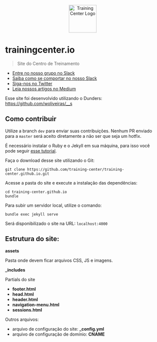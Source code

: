 <p align="center">
    <img src="https://raw.githubusercontent.com/training-center/sobre/master/img/logo/logo-circle.png" alt="Training Center Logo" width="90" heitgh="90">
</p>

# trainingcenter.io

> Site do Centro de Treinamento

<ul>
  <li><a href="https://ctgroups.herokuapp.com/" target="_blank" title="Entre no nosso grupo no Slack">Entre no nosso grupo no Slack</a></li>
  <li><a href="https://medium.com/trainingcenter/como-se-comportar-no-slack-do-training-center-a3715fb7c00f" target="_blank" title="Saiba como se comportar no nosso Slack">Saiba como se comportar no nosso Slack</a></li>
  <li><a href="https://twitter.com/trainingcentr" target="_blank" title="Siga-nos no Twitter">Siga-nos no Twitter</a></li>
  <li><a href="https://medium.com/trainingcenter" target="_blank" title="Leia nossos artigos no Medium">Leia nossos artigos no Medium</a></li>
</ul>

Esse site foi desenvolvido utilizando o Dunders: https://github.com/woliveiras/__s

## Como contribuir

Utilize a branch `dev` para enviar suas contribuições. Nenhum PR enviado para a `master` será aceito diretamente a não ser que seja um hotfix.

É necessário instalar o Ruby e o Jekyll em sua máquina, para isso você pode seguir [esse tutorial](jekyllrb.com).

Faça o download desse site utilizando o Git: 

```
git clone https://github.com/training-center/training-center.github.io.git
```

Acesse a pasta do site e execute a instalação das dependências:

```
cd training-center.github.io
bundle
```

Para subir um servidor local, utilize o comando:

```
bundle exec jekyll serve
```

Será disponibilizado o site na URL: `localhost:4000`

## Estrutura do site:

**assets**

Pasta onde devem ficar arquivos CSS, JS e imagens.

**_includes**

Partials do site

- **footer.html**
- **head.html**
- **header.html**
- **navigation-menu.html**
- **sessions.html**

Outros arquivos:

- arquivo de configuração do site: **_config.yml**
- arquivo de configuração de domínio: **CNAME**
